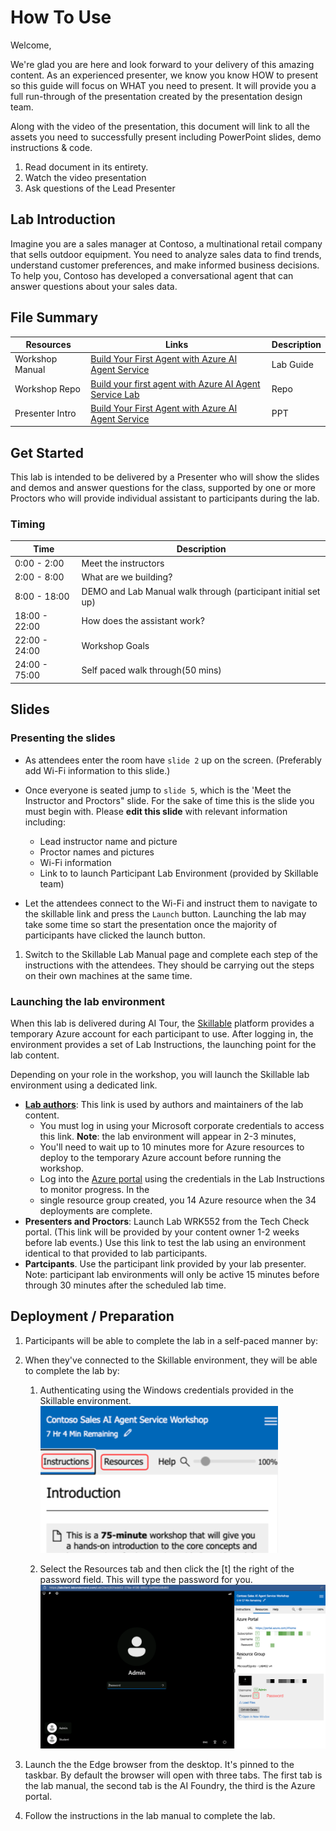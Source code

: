 # How To Use

Welcome,

We're glad you are here and look forward to your delivery of this amazing content. As an experienced presenter, we know you know HOW to present so this guide will focus on WHAT you need to present. It will provide you a full run-through of the presentation created by the presentation design team.

Along with the video of the presentation, this document will link to all the assets you need to successfully present including PowerPoint slides, demo instructions & code.

1. Read document in its entirety.
2. Watch the video presentation
3. Ask questions of the Lead Presenter

## Lab Introduction

Imagine you are a sales manager at Contoso, a multinational retail company that sells outdoor equipment. You need to analyze sales data to find trends, understand customer preferences, and make informed business decisions. To help you, Contoso has developed a conversational agent that can answer questions about your sales data.

## File Summary

| Resources          | Links                            | Description |
|-------------------|----------------------------------|-------------------|
|  Workshop Manual       | [Build Your First Agent with Azure AI Agent Service](https://aka.ms/aitour/WRK552) | Lab Guide |
|  Workshop Repo         | [Build your first agent with Azure AI Agent Service Lab](https://aka.ms/aitour/WRK552/repo) | Repo |
|  Presenter Intro       | [Build Your First Agent with Azure AI Agent Service](https://aka.ms/AAu1jiu) | PPT |


## Get Started

This lab is intended to be delivered by a Presenter who will show the slides and demos and answer questions for the class, supported
by one or more Proctors who will provide individual assistant to participants during the lab.

### Timing

| Time        | Description |
--------------|-------------|
| 0:00 - 2:00   | Meet the instructors |
| 2:00 - 8:00  | What are we building? |
| 8:00 - 18:00 | DEMO and Lab Manual walk through (participant initial set up) |
| 18:00 - 22:00 | How does the assistant work? |
| 22:00 - 24:00 | Workshop Goals |
| 24:00 - 75:00 | Self paced walk through(50 mins) |

## Slides

<!-- The [Presentation slides](https://aka.ms/AArxx4v) has incomplete presenter notes. Please use the [Presenter Script](SCRIPT.md) as a guide on what to say for each slide instead.  -->

<!-- You can also watch a video walk through of the PPT slides with the script being read [here](https://aka.ms/AAs4l8x).  -->

### Presenting the slides

- As attendees enter the room have `slide 2` up on the screen. (Preferably add Wi-Fi information to this slide.)

- Once everyone is seated jump to `slide 5`, which is the 'Meet the Instructor and Proctors" slide. For the sake of time this is the slide you must begin with. Please **edit this slide** with relevant information including:

  - Lead instructor name and picture
  - Proctor names and pictures
  - Wi-Fi information
  - Link to to launch Participant Lab Environment (provided by Skillable team)

- Let the attendees connect to the Wi-Fi and instruct them to navigate to the skillable link and press the `Launch` button. Launching the lab may take some time so start the presentation once the majority of participants have clicked the launch button.

<!-- - Slide 10 is the slide that says "DEMO". Once you get to this slide share your screen and: -->
<!--
1. Play the [Contoso Creative Writer App demo video](https://aka.ms/AAs4t0n). You could also deploy the application on your own screen and show that instead.  -->

1. Switch to the Skillable Lab Manual page and complete each step of the instructions with the attendees. They should be carrying out the steps on their own machines at the same time.

<!-- 3. You can watch a video walk through of this process here:  [Contoso Creative Writer - Skillable lab manual walk through - video](https://microsoft.sharepoint.com/:v:/t/AI-Tour-FY25/EWW5434JuPpMlP9O5XPsFV8Bqdz6a2LOk08xyJYqFEbBnA?e=of8G3N).  -->

### Launching the lab environment

When this lab is delivered during AI Tour, the [Skillable](https://docs.skillable.com/) platform provides a temporary Azure account for each participant to use. After logging in, the environment provides a set of Lab Instructions, the launching point for the lab content.

Depending on your role in the workshop, you will launch the Skillable lab environment using a dedicated link.

- **[Lab authors](https://labondemand.com/LabProfile/180171)**: This link is used by authors and maintainers of the lab content.
  - You must log in using your Microsoft corporate credentials to access this link. **Note**: the lab environment will appear in 2-3 minutes,
  - You'll need to wait up to 10 minutes more for Azure resources to deploy to the temporary Azure account
  before running the workshop.
  - Log into the [Azure portal](https://portal.azure.com) using the credentials in the Lab Instructions to monitor progress. In the
  - single resource group created, you 14 Azure resource when the 34 deployments are complete.
- **Presenters and Proctors**: Launch Lab WRK552 from the Tech Check portal. (This link will be provided by your content owner 1-2
  weeks before lab events.) Use this link to test the lab using an environment identical to that provided to lab participants.
- **Partcipants**. Use the participant link provided by your lab presenter. Note: participant lab environments will only be
  active 15 minutes before through 30 minutes after the scheduled lab time.

## Deployment / Preparation

1. Participants will be able to complete the lab in a self-paced manner by:
2. When they've connected to the Skillable environment, they will be able to complete the lab by:
    1. Authenticating using the Windows credentials provided in the Skillable environment.
       ![skillable side panel](../img/skillable-side-panel.png)

    2. Select the Resources tab and then click the [t] the right of the password field. This will type the password for you.
       ![authenticate in the VM](../img/authenticate-vm.png)

3. Launch the the Edge browser from the desktop. It's pinned to the taskbar. By default the browser will open with three tabs. The first tab is the lab manual, the second tab is the AI Foundry, the third is the Azure portal.
4. Follow the instructions in the lab manual to complete the lab.

<!-- ## Demos

Detailed explanations of each demonstration associated with this presentation can be found in this section. There is:
    *one pre-recorded video of the completed app
    * one pre-recorded app walking through the lab manual instructions (you should walk through the lab instructions yourself with participants but the video is to guide you and in case of technical difficulties).
You will actively present these two demos in the workshop during the `DEMO and Lab Manual walk through` section.

We have also included a complete walkthrough of the entire workshop for your convinience.
Before the workshop it is important for you to login to skillable and ensure that you are able to follow the instructions in the manual. If not please reach out to the content creators for help.

| Demo                                                                                                 | Minutes | Video |
-------------------------------------------------------------------------------------------------------|---------|----------------- |
|  [1 - PPT Presentation Recording](https://aka.ms/AAs4l8x) | 9mins       | [Link](https://aka.ms/AAs4l8x) |
|  [2 - Contoso Creative Writer - Application DEMO](https://github.com/Azure-Samples/contoso-creative-writer) | 2       | [Link](https://github.com/Azure-Samples/contoso-creative-writer) |
|  [3 - Contoso Creative Writer - Skillable Lab Manual Walk Through](LAB_MANUAL.md) | 8       | [Link](https://microsoft.sharepoint.com/:v:/t/AI-Tour-FY25/EWW5434JuPpMlP9O5XPsFV8Bqdz6a2LOk08xyJYqFEbBnA?e=of8G3N) |
|  [3 - Contoso Creative Writer - Full Workshop Presentation](https://aka.ms/AAs50ni) | 20       | [Link](https://aka.ms/AAs50ni) | -->

